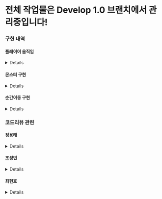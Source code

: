 



# 전체 작업물은 Develop 1.0 브랜치에서 관리중입니다!

### 구현 내역

#### 플레이어 움직임

<details>

플레이어 컨트롤

![PlayerControl](https://github.com/YongTaeJ/Metroidvania_Final/assets/144416099/6feb94dc-1b78-4862-b961-5a40b271a1b7)


플레이어 스킬 1번

![Skill01](https://github.com/YongTaeJ/Metroidvania_Final/assets/144416099/51ecf361-9d52-4414-84d4-ce2af3fdd1a5)


플레이어 스킬 2번

![Skill02](https://github.com/YongTaeJ/Metroidvania_Final/assets/144416099/1c7cd243-2472-4376-bb4c-8a0a0163365c)


플레이어 사망

![Death](https://github.com/YongTaeJ/Metroidvania_Final/assets/144416099/dd420f56-5d8f-4a48-803a-7db3695cadb7)

</details>

#### 몬스터 구현

<details>

##### 보스

보스 패턴 1번

![BossPattern01](https://github.com/YongTaeJ/Metroidvania_Final/assets/144416099/a91d97d3-34d7-42bc-a09e-eb33f53d5fbc)


보스 패턴 2번

![BossPattern02](https://github.com/YongTaeJ/Metroidvania_Final/assets/144416099/1b173cba-e5cc-4ab3-9b06-0b9594314735)


보스 패턴 3번

![BossPattern03](https://github.com/YongTaeJ/Metroidvania_Final/assets/144416099/358fd874-6c5e-4a45-9318-373140be0a8d)

</details>

#### 순간이동 구현

<details>
  
![Teleport](https://github.com/YongTaeJ/Metroidvania_Final/assets/144416099/5484f08c-d1a8-465c-b0b3-c4e03848b734)
  
</details>

### 코드리뷰 관련

#### 정용태
<details>
//////////////PatternFinder.cs

상태간의 Transition 대신 State를 총괄적으로 판단하여 전달해줄 클래스 작성

  궁금한 부분

1. 해당 코드가 몬스터와는 별개로 보스만을 위해 작성되었는데, 이것이 객체지향에 적합한 코딩인지 모르겠습니다.
2. 주어진 시간이 많다면 패턴이 많은 보스는 일반 몬스터와 다른 방법으로 작업하는게 좋은지, 아니면 이런 식으로 작성하는 것에 큰 문제가 없는지 궁금합니다.

/////////////UIManager.cs

Resources 폴더에 있는 특정 위치의 UI 프리펩들을 모두 Load하여, Canvas 내부에서 활용할 수 있도록 고안한 싱글톤 코드 작성

  궁금한 부분

UI의 빈도에 따라 구분하여 Fixed, Popup, Disposable으로 나누어 각자 고정UI, 활성/비활성화, 생성/파괴 형식으로 구현했습니다.

Fixed : 특정 이벤트에서 가시성을 위해 껐다 켜지고 대부분의 상황에는 켜져있는 UI입니다. (플레이어 체력, 스킬 목록 등)
Popup : KeyInput을 통해 언제나 돌입할 수 있거나, 내부에 컴포넌트가 많아 생성에 비용이 많이 들 것으로 예상하는 UI입니다(Status, Settings, Upgrade, Chat)
Disposable : 비주기적으로, 낮은 빈도로 등장하며 매우 단순한 정보를 전달하는 용도의 UI입니다.(ChestUI, InteractionUI)

이런 식으로 나누어서 작업을 진행했는데, 이런 방식에 문제점이 있을지 궁금합니다.
또한 게임 전체 UI의 깊이가 낮을 것이라 예상하여 단순하게 구조를 짰는데, UI 매니징에 관한 부분도 설계 단계에서 엄밀하게 고민하는 것이 효율이 좋은지 궁금합니다.
지금 진행 방식은 우선 내부 기능들을 구현하고 UI는 딸려오는 느낌으로 작업해서 크게 고민하지 않았기 때문에 궁금증이 생겼습니다.

//////////// BossRoom.cs, ChatManager.cs

  플레이어가 트리거 충돌을 일으키면, 보스전을 시작하기 위해 코루틴을 실행하는 코드입니다.
  ChatManager.cs 함수의 경우에는 코루틴을 이용해 npc 대화의 뼈대를 구현해 보았습니다.

  궁금한 부분

순차적인 시간 간격을 두고 처리하는 시스템을 모두 코루틴으로 작성하였는데, 이렇게 하니 너무 많은 코루틴 함수를 작성하게 되었습니다.
(보스룸 시작도 코루틴, 내부에서 대화가 끝나기를 기다리는 것도 코루틴, 코루틴을 호출하는 함수도 코루틴;;)
현재 체계가 작성하면서도 너무 코드가 쉽지 않다고(...) 생각되는데, 현재 코드의 개선점이나 코루틴이 아닌 다른 돌파구가 있을지 궁금합니다.
MVP 제작의 막바지에 도입한 시스템이라 코루틴의 개념도 정확히 알고 있는 것이 거의 없어서, 더 자세하게 짚고 넘어가야 한다는 생각이 들었습니다.

  긴 글 읽어주셔서 감사드리고, 또 긴 시간동안 열정적으로 도움 주셔서 정말 감사합니다!!

</details>

#### 조성민
<details>
  
##### WallBase.cs

플레이어의 이동을 제한하는 벽에 대한 기본 스크립트입니다.

하위로 접근 시 파괴되는 벽(가짜 벽 느낌), 공격 시 파괴되는 벽, 

스킬로 공격 시 파괴되는 벽, 특정 조건(플레이어의 진행도)에 따라 파괴되는 벽으로 세분화했습니다.
  
##### 궁금한 부분

1. 상속을 사용해서 벽들을 모아봤는데, 이런 방식으로 작업하면 좋은지 궁금합니다.

2. 현재는 벽들을 다 파괴되는 방식으로 작업했는데, 이들을 현재의 방법으로 진행해도 괜찮은지 궁금합니다.
   
   게임이 시작될 때마다 벽이 재생성되고 다시 파괴해야되는데 파괴된 상태를 기억해서 파괴되었다면 자동으로 파괴되게할지
   
   아니면 파괴된 상태라면 생성되지 않게 로직을 짜면 좋을지 궁금합니다.

<br/>

##### MonsterSpawner.cs

몬스터를 생성하는 스포너의 스크립트입니다.

현재는 플레이어가 해당 콜라이더에 진입하면 생성되고, 나가면 파괴되는 방식으로 작동합니다.

현재는 오브젝트 풀을 사용하지 않지만 추후에 오브젝트 풀을 사용하게 변경할 예정입니다.

##### 궁금한 부분

1. 저희 게임이 2D 게임이고 스케일이 작은데 최적화적인 부분에서 오브젝트 풀을 사용하는 것에 대해 어떻게 생각하시나요?

   오브젝트 풀을 사용하고 안하고의 극적인 차이가 있을지 궁금합니다.

2. 오브젝트 풀을 사용하는 경우에 어떤 방식으로 구현하면 좋을지 궁금합니다.

   현재의 방식으로 방에 입장하는 경우에 해당 방의 몬스터만 생성하는 것이 좋을지,

   입장하는 방과 연결된 방들까지 생성하는 것이 좋을지 궁금합니다.

<br/>

##### PortalTrigger.cs

순간이동 기능이 있는 포탈의 상태를 처리하는 스크립트입니다.

플레이어가 상호작용할 수 있게 만들고, 해당 포탈이 사용 가능한지 판단하고,

사용 가능하다면 사용하게끔, 사용 불가능하면 해당 포탈을 활성화 시키는 작업을 수행시킵니다.

##### 궁금한 부분

위에 글로 적은 것만 봐도 기능이 너무 많이 달려있는데, 이들을 어떻게 나눠서 관리하면 좋을지 궁금합니다.

스크립트를 나눈다면 어떤 방식으로(어떤 조건으로) 기능들을 나누면 좋을지 궁금합니다.
</details>

#### 최현호
<details>
//// PlayerInputController.cs, TouchingDirection.cs
Input System의 입력을 받아 동작하는 메서드 들을 모아두는 스크립트입니다.
궁금한 부분
1. 동작들을 제어하기위해 행동에 대해 bool값을 주고
어떤행동이 true면 되고 안되고 하는 방식으로 구현되어 있는데 하다보니 제어하기 위해 코드가 너무 길어지는 부분이 있습니다.
추후 FSM으로 코드를 리펙토링 할 예정이지만 현재 코드의 개선점과 나쁜점을 명확하게 알보고 싶어서 여쭙습니다.
</details>
